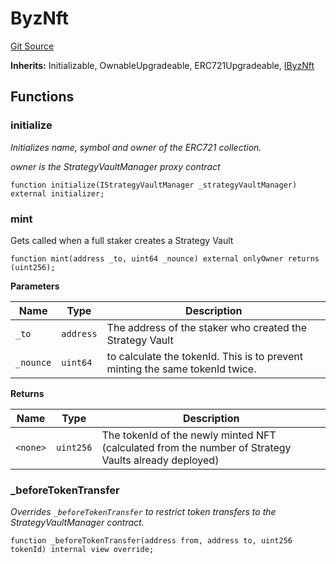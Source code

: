 # ByzNft
[Git Source](https://github.com/Byzantine-Finance/byzantine-contracts/blob/80b6cda4622c51c2217311610eeb15b655b99e2c/src/tokens/ByzNft.sol)

**Inherits:**
Initializable, OwnableUpgradeable, ERC721Upgradeable, [IByzNft](/src/interfaces/IByzNft.sol/interface.IByzNft.md)


## Functions
### initialize

*Initializes name, symbol and owner of the ERC721 collection.*

*owner is the StrategyVaultManager proxy contract*


```solidity
function initialize(IStrategyVaultManager _strategyVaultManager) external initializer;
```

### mint

Gets called when a full staker creates a Strategy Vault


```solidity
function mint(address _to, uint64 _nounce) external onlyOwner returns (uint256);
```
**Parameters**

|Name|Type|Description|
|----|----|-----------|
|`_to`|`address`|The address of the staker who created the Strategy Vault|
|`_nounce`|`uint64`|to calculate the tokenId. This is to prevent minting the same tokenId twice.|

**Returns**

|Name|Type|Description|
|----|----|-----------|
|`<none>`|`uint256`|The tokenId of the newly minted NFT (calculated from the number of Strategy Vaults already deployed)|


### _beforeTokenTransfer

*Overrides `_beforeTokenTransfer` to restrict token transfers to the StrategyVaultManager contract.*


```solidity
function _beforeTokenTransfer(address from, address to, uint256 tokenId) internal view override;
```

